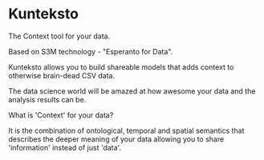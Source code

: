 # Kunteksto

The Context tool for your data.

Based on S3M technology - "Esperanto for Data". 

Kunteksto allows you to build shareable models that adds context to otherwise brain-dead CSV data. 

The data science world will  be amazed at how awesome your data and the analysis results can be.

What is 'Context' for your data?

It is the combination of ontological, temporal and spatial semantics that describes the deeper meaning of your data allowing you to share 'information' instead of just 'data'.



